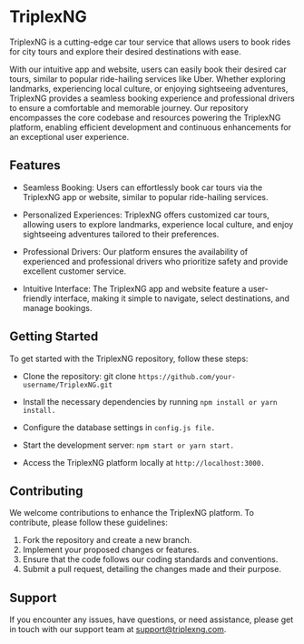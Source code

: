 # TriplexNG

TriplexNG is a cutting-edge car tour service that allows users to book rides for city tours and explore their desired destinations with ease.

With our intuitive app and website, users can easily book their desired car tours, similar to popular ride-hailing services like Uber. Whether exploring landmarks, experiencing local culture, or enjoying sightseeing adventures, TriplexNG provides a seamless booking experience and professional drivers to ensure a comfortable and memorable journey. Our repository encompasses the core codebase and resources powering the TriplexNG platform, enabling efficient development and continuous enhancements for an exceptional user experience.

## Features

- Seamless Booking: Users can effortlessly book car tours via the TriplexNG app or website, similar to popular ride-hailing services.

- Personalized Experiences: TriplexNG offers customized car tours, allowing users to explore landmarks, experience local culture, and enjoy sightseeing adventures tailored to their preferences.

- Professional Drivers: Our platform ensures the availability of experienced and professional drivers who prioritize safety and provide excellent customer service.

- Intuitive Interface: The TriplexNG app and website feature a user-friendly interface, making it simple to navigate, select destinations, and manage bookings.


## Getting Started

To get started with the TriplexNG repository, follow these steps:

- Clone the repository: git clone `https://github.com/your-username/TriplexNG.git`

- Install the necessary dependencies by running `npm install or yarn install.`

- Configure the database settings in `config.js file.`
  
- Start the development server: `npm start or yarn start.`

- Access the TriplexNG platform locally at `http://localhost:3000.`

## Contributing

We welcome contributions to enhance the TriplexNG platform. To contribute, please follow these guidelines:

1. Fork the repository and create a new branch.
2. Implement your proposed changes or features.
3. Ensure that the code follows our coding standards and conventions.
4. Submit a pull request, detailing the changes made and their purpose.

## Support

If you encounter any issues, have questions, or need assistance, please get in touch with our support team at [support@triplexng.com](mailto:support@triplexng.com).
